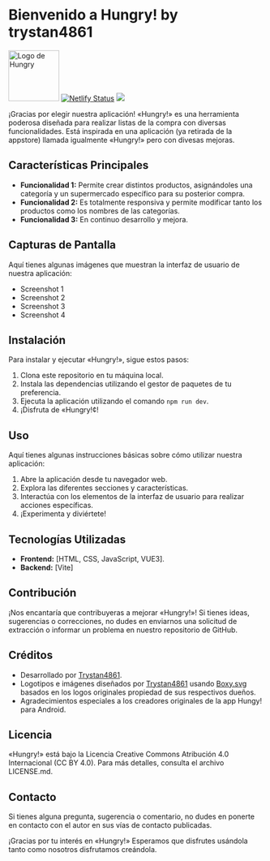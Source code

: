 # Bienvenido a Hungry! by trystan4861

<img src="https://ik.imagekit.io/trystan4861/hungry/hungry.svg" alt="Logo de Hungry" style="height:100px;"> [![Netlify Status](https://api.netlify.com/api/v1/badges/88f22b9a-dd72-4dce-8964-19e19426b546/deploy-status)](https://mpc-hungry.netlify.app) <picture>
<img src="https://wakatime.com/badge/user/ef1aa65d-c23f-4942-859c-ac4758ee1f03/project/018da359-3bd2-4948-a5cf-5a8b59500694.svg">
</picture>

¡Gracias por elegir nuestra aplicación! «Hungry!» es una herramienta poderosa diseñada para realizar listas de la compra con diversas funcionalidades.
Está inspirada en una aplicación (ya retirada de la appstore) llamada igualmente «Hungry!» pero con divesas mejoras.

## Características Principales

- **Funcionalidad 1:** Permite crear distintos productos, asignándoles una categoría y un supermercado específico para su posterior compra.
- **Funcionalidad 2:** Es totalmente responsiva y permite modificar tanto los productos como los nombres de las categorías.
- **Funcionalidad 3:** En continuo desarrollo y mejora.

## Capturas de Pantalla

Aquí tienes algunas imágenes que muestran la interfaz de usuario de nuestra aplicación:

- Screenshot 1
- Screenshot 2
- Screenshot 3
- Screenshot 4

## Instalación

Para instalar y ejecutar «Hungry!», sigue estos pasos:

1. Clona este repositorio en tu máquina local.
2. Instala las dependencias utilizando el gestor de paquetes de tu preferencia.
3. Ejecuta la aplicación utilizando el comando `npm run dev`.
4. ¡Disfruta de «Hungry!¢!

## Uso

Aquí tienes algunas instrucciones básicas sobre cómo utilizar nuestra aplicación:

1. Abre la aplicación desde tu navegador web.
2. Explora las diferentes secciones y características.
3. Interactúa con los elementos de la interfaz de usuario para realizar acciones específicas.
4. ¡Experimenta y diviértete!

## Tecnologías Utilizadas

- **Frontend:** [HTML, CSS, JavaScript, VUE3].
- **Backend:** [Vite]

## Contribución

¡Nos encantaría que contribuyeras a mejorar «Hungry!»! Si tienes ideas, sugerencias o correcciones, no dudes en enviarnos una solicitud de extracción o informar un problema en nuestro repositorio de GitHub.

## Créditos

- Desarrollado por [Trystan4861](https://github.com/Trystan4861/).
- Logotipos e imágenes diseñados por [Trystan4861](https://github.com/Trystan4861/) usando [Boxy.svg](https://boxy-svg.com/app) basados en los logos originales propiedad de sus respectivos dueños. 
- Agradecimientos especiales a los creadores originales de la app Hungy! para Android.

## Licencia

«Hungry!» está bajo la Licencia Creative Commons Atribución 4.0 Internacional (CC BY 4.0). Para más detalles, consulta el archivo LICENSE.md.

## Contacto

Si tienes alguna pregunta, sugerencia o comentario, no dudes en ponerte en contacto con el autor en sus vías de contacto publicadas.

¡Gracias por tu interés en «Hungry!» Esperamos que disfrutes usándola tanto como nosotros disfrutamos creándola.
